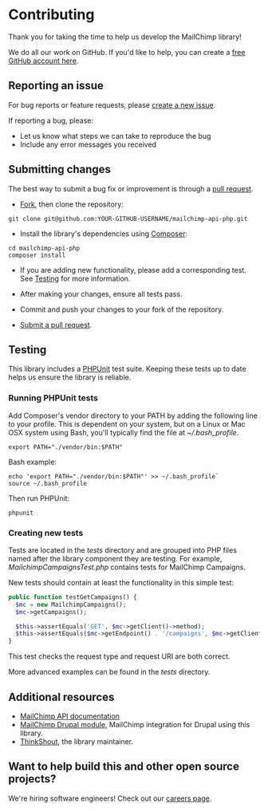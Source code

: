 # Contributing

Thank you for taking the time to help us develop the MailChimp library!

We do all our work on GitHub. If you'd like to help, you can create a
[free GitHub account here](https://github.com/join).

## Reporting an issue

For bug reports or feature requests, please [create a new issue](https://github.com/thinkshout/mailchimp-api-php/issues).

If reporting a bug, please:

* Let us know what steps we can take to reproduce the bug
* Include any error messages you received

## Submitting changes

The best way to submit a bug fix or improvement is through a [pull request](https://help.github.com/articles/creating-a-pull-request-from-a-fork/).

* [Fork](https://guides.github.com/activities/forking/), then clone the repository:

`git clone git@github.com:YOUR-GITHUB-USERNAME/mailchimp-api-php.git`

* Install the library's dependencies using [Composer](https://getcomposer.org/):

```shell
cd mailchimp-api-php
composer install
```

* If you are adding new functionality, please add a corresponding test.
  See [Testing](#testing) for more information.

* After making your changes, ensure all tests pass.

* Commit and push your changes to your fork of the repository.

* [Submit a pull request](https://github.com/thinkshout/mailchimp-api-php/pulls).

## Testing

This library includes a [PHPUnit](https://phpunit.de/) test suite. Keeping these
tests up to date helps us ensure the library is reliable.

### Running PHPUnit tests

Add Composer's vendor directory to your PATH by adding the following line to
your profile. This is dependent on your system, but on a Linux or Mac OSX system
using Bash, you'll typically find the file at *~/.bash_profile*.

`export PATH="./vendor/bin:$PATH"`

Bash example:

```shell
echo 'export PATH="./vendor/bin:$PATH"' >> ~/.bash_profile`
source ~/.bash_profile
```

Then run PHPUnit:

`phpunit`

### Creating new tests

Tests are located in the *tests* directory and are grouped into PHP files named
after the library component they are testing. For example,
*MailchimpCampaignsTest.php* contains tests for MailChimp Campaigns.

New tests should contain at least the functionality in this simple test:

```php
public function testGetCampaigns() {
  $mc = new MailchimpCampaigns();
  $mc->getCampaigns();

  $this->assertEquals('GET', $mc->getClient()->method);
  $this->assertEquals($mc->getEndpoint() . '/campaigns', $mc->getClient()->uri);
}
```

This test checks the request type and request URI are both correct.

More advanced examples can be found in the *tests* directory.

## Additional resources

* [MailChimp API documentation](http://developer.mailchimp.com/documentation/mailchimp/)
* [MailChimp Drupal module](https://www.drupal.org/project/mailchimp), MailChimp integration for Drupal using this library.
* [ThinkShout](https://thinkshout.com), the library maintainer.

## Want to help build this and other open source projects?

We're hiring software engineers! Check out our [careers page](https://thinkshout.com/careers/).
